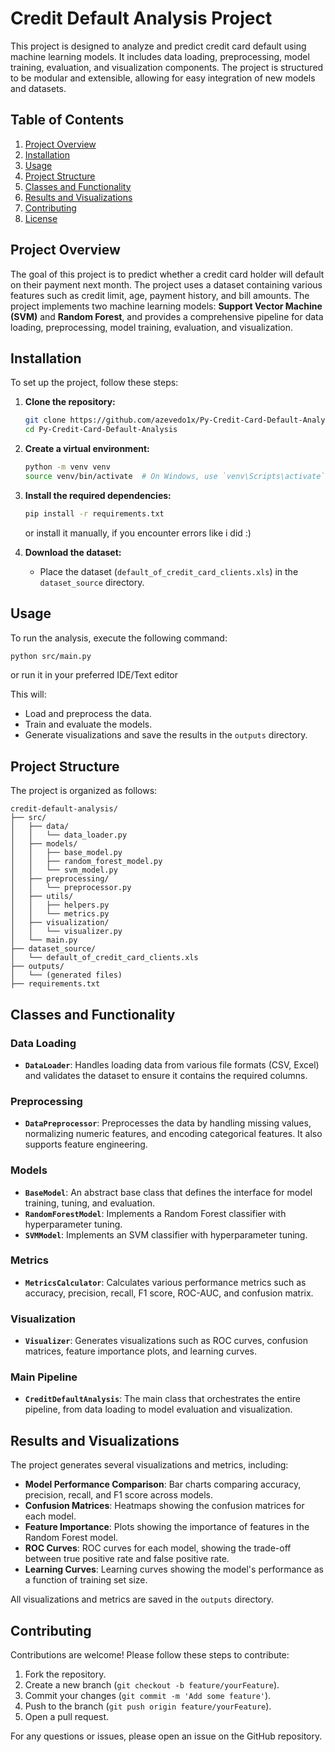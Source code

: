 # Credit Default Analysis Project

This project is designed to analyze and predict credit card default using machine learning models. It includes data loading, preprocessing, model training, evaluation, and visualization components. The project is structured to be modular and extensible, allowing for easy integration of new models and datasets.

## Table of Contents
1. [Project Overview](#project-overview)
2. [Installation](#installation)
3. [Usage](#usage)
4. [Project Structure](#project-structure)
5. [Classes and Functionality](#classes-and-functionality)
6. [Results and Visualizations](#results-and-visualizations)
7. [Contributing](#contributing)
8. [License](#license)

## Project Overview

The goal of this project is to predict whether a credit card holder will default on their payment next month. The project uses a dataset containing various features such as credit limit, age, payment history, and bill amounts. The project implements two machine learning models: **Support Vector Machine (SVM)** and **Random Forest**, and provides a comprehensive pipeline for data loading, preprocessing, model training, evaluation, and visualization.

## Installation

To set up the project, follow these steps:

1. **Clone the repository:**
   ```bash
   git clone https://github.com/azevedo1x/Py-Credit-Card-Default-Analysis.git
   cd Py-Credit-Card-Default-Analysis
   ```

2. **Create a virtual environment:**
   ```bash
   python -m venv venv
   source venv/bin/activate  # On Windows, use `venv\Scripts\activate`
   ```

3. **Install the required dependencies:**
   ```bash
   pip install -r requirements.txt
   ```
   or install it manually, if you encounter errors like i did :)


4. **Download the dataset:**
   - Place the dataset (`default_of_credit_card_clients.xls`) in the `dataset_source` directory.

## Usage

To run the analysis, execute the following command:

```bash
python src/main.py
```
or run it in your preferred IDE/Text editor

This will:
- Load and preprocess the data.
- Train and evaluate the models.
- Generate visualizations and save the results in the `outputs` directory.

## Project Structure

The project is organized as follows:

```
credit-default-analysis/
├── src/
│   ├── data/
│   │   └── data_loader.py
│   ├── models/
│   │   ├── base_model.py
│   │   ├── random_forest_model.py
│   │   └── svm_model.py
│   ├── preprocessing/
│   │   └── preprocessor.py
│   ├── utils/
│   │   ├── helpers.py
│   │   └── metrics.py
│   ├── visualization/
│   │   └── visualizer.py
│   └── main.py
├── dataset_source/
│   └── default_of_credit_card_clients.xls
├── outputs/
│   └── (generated files)
├── requirements.txt
```

## Classes and Functionality

### Data Loading
- **`DataLoader`**: Handles loading data from various file formats (CSV, Excel) and validates the dataset to ensure it contains the required columns.

### Preprocessing
- **`DataPreprocessor`**: Preprocesses the data by handling missing values, normalizing numeric features, and encoding categorical features. It also supports feature engineering.

### Models
- **`BaseModel`**: An abstract base class that defines the interface for model training, tuning, and evaluation.
- **`RandomForestModel`**: Implements a Random Forest classifier with hyperparameter tuning.
- **`SVMModel`**: Implements an SVM classifier with hyperparameter tuning.

### Metrics
- **`MetricsCalculator`**: Calculates various performance metrics such as accuracy, precision, recall, F1 score, ROC-AUC, and confusion matrix.

### Visualization
- **`Visualizer`**: Generates visualizations such as ROC curves, confusion matrices, feature importance plots, and learning curves.

### Main Pipeline
- **`CreditDefaultAnalysis`**: The main class that orchestrates the entire pipeline, from data loading to model evaluation and visualization.

## Results and Visualizations

The project generates several visualizations and metrics, including:
- **Model Performance Comparison**: Bar charts comparing accuracy, precision, recall, and F1 score across models.
- **Confusion Matrices**: Heatmaps showing the confusion matrices for each model.
- **Feature Importance**: Plots showing the importance of features in the Random Forest model.
- **ROC Curves**: ROC curves for each model, showing the trade-off between true positive rate and false positive rate.
- **Learning Curves**: Learning curves showing the model's performance as a function of training set size.

All visualizations and metrics are saved in the `outputs` directory.

## Contributing

Contributions are welcome! Please follow these steps to contribute:
1. Fork the repository.
2. Create a new branch (`git checkout -b feature/yourFeature`).
3. Commit your changes (`git commit -m 'Add some feature'`).
4. Push to the branch (`git push origin feature/yourFeature`).
5. Open a pull request.

For any questions or issues, please open an issue on the GitHub repository.
